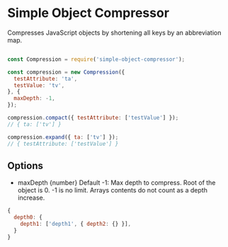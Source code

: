# Simple Object Compressor

Compresses JavaScript objects by shortening all keys by an abbreviation map.

```javascript

const Compression = require('simple-object-compressor');

const compression = new Compression({
  testAttribute: 'ta',
  testValue: 'tv',
}, {
  maxDepth: -1,
});

compression.compact({ testAttribute: ['testValue'] });
// { ta: ['tv'] }

compression.expand({ ta: ['tv'] });
// { testAttribute: ['testValue'] }

```

## Options

- maxDepth {number} Default -1: Max depth to compress. Root of the object is 0. -1 is no limit. Arrays contents do not count as a depth increase.
```javascript
{
  depth0: {
    depth1: ['depth1', { depth2: {} }],
  }
}
```
